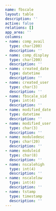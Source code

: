```yaml
---
name: fbscale
layout: table
description: ''
active: false
relations: []
app_area: ''
columns:
- name: comp_avail
  type: char(200)
  description: ''
- name: comp_display
  type: char(200)
  description: ''
- name: created_date
  type: datetime
  description: ''
- name: created_user
  type: char(3)
  description: ''
- name: fbscale_sid
  type: int(4)
  description: ''
- name: modified_date
  type: datetime
  description: ''
- name: modified_user
  type: char(3)
  description: ''
- name: moduledesc
  type: char(20)
  description: ''
- name: moduleid
  type: char(8)
  description: ''
- name: nscalehigh
  type: int(4)
  description: ''
- name: nscalelow
  type: int(4)
  description: ''
- name: tstamp
  type: timestamp
  description: ''
---
```


